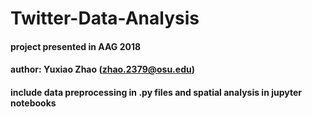 # Twitter-Data-Analysis
#### project presented in AAG 2018
#### author: Yuxiao Zhao (zhao.2379@osu.edu)
#### include data preprocessing in .py files and spatial analysis in jupyter notebooks
